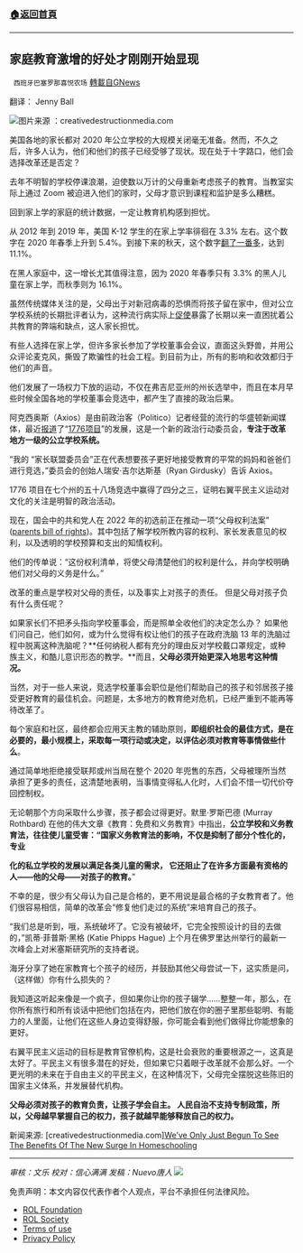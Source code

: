 ###  [:house:返回首頁](https://github.com/ourhimalayas/txt)
---


## 家庭教育激增的好处才刚刚开始显现
` 西班牙巴塞罗那喜悦农场` [轉載自GNews](https://gnews.org/zh-hans/1719334/)

翻译： Jenny Ball

![](https://assets.gnews.org/wp-content/uploads/2021/12/image-170.png)图片来源 ：creativedestructionmedia.com

美国各地的家长都对 2020 年公立学校的大规模关闭毫无准备。然而，不久之后，许多人认为，他们和他们的孩子已经受够了现状。现在处于十字路口，他们会选择改革还是否定？

去年不明智的学校停课浪潮，迫使数以万计的父母重新考虑孩子的教育。当教室实际上通过 Zoom 被迫进入他们的家时，父母才意识到课程和监护是多么糟糕。

回到家上学的家庭的统计数据，一定让教育机构感到担忧。

从 2012 年到 2019 年，美国 K-12 学生的在家上学率徘徊在 3.3% 左右。这个数字在 2020 年春季上升到 5.4%。到接下来的秋天，这个数字[翻了一番多](https://www.census.gov/library/stories/2021/03/homeschooling-on-the-rise-during-covid-19-pandemic.html)，达到 11.1%。

在黑人家庭中，这一增长尤其值得注意，因为 2020 年春季只有 3.3% 的黑人儿童在家上学，而秋季则为 16.1%。

虽然传统媒体关注的是，父母出于对新冠病毒的恐惧而将孩子留在家中，但对公立学校系统的长期批评者认为，这种流行病实际上[促使](https://www.youtube.com/watch?v=hwqHRa7WAOU)暴露了长期以来一直困扰着公共教育的弊端和缺点，这人家长担忧。

有些人选择在家上学，但许多家长参加了学校董事会会议，直面这头野兽，并用公众评论麦克风，撕毁了欺骗性的社会工程。到目前为止，所有的影响和收效都归于他们的声音。

他们发展了一场权力下放的运动，不仅在弗吉尼亚州的州长选举中，而且在本月早些时候全国各地的学校董事会竞选中，都产生了直接的政治后果。

阿克西奥斯（Axios）是由前政治客（Politico）记者经营的流行的华盛顿新闻媒体，最近[报道](https://www.axios.com/anti-crt-school-board-candidates-are-winning-6dea8064-0526-469e-96fc-08d68dee31fe.html)了“[1776](https://1776projectpac.com/)[项目](https://1776projectpac.com/)”的发展，这是一个新的政治行动委员会，**专注于改革地方一级的公立学校系统。**

“我的 “家长联盟委员会”正在代表想要孩子更好地接受教育的平常的妈妈和爸爸们进行竞选，”委员会的创始人瑞安·吉尔达斯基（Ryan Girdusky）告诉 Axios。

1776 项目在七个州的五十八场竞选中赢得了四分之三，证明右翼平民主义运动对文化的关注是明智的政治活动。

现在，国会中的共和党人在 2022 年的初选前正在推动一项“父母权利法案” ([parents bill of rights](https://republicans-edlabor.house.gov/uploadedfiles/pbora-fact-sheet-pdf.pdf))。其中包括了解学校所教内容的权利、家长发表意见的权利，以及透明的学校预算和支出的知情权利。

他们的传单说：“这份权利清单，将使父母清楚他们的权利是什么，并向学校明确他们对父母的义务是什么。”

改革的重点是学校对父母的责任，以及事实上对孩子的责任。 但是父母对孩子负有什么责任呢？

如果家长们不把矛头指向学校董事会，而是照单全收他们的决定怎么办？ 如果他们问自己，他们如何，或为什么觉得有权让他们的孩子在政府洗脑 13 年的洗脑过程中脱离这种洗脑呢？**任何纳税人都有充分的理由反对学校戴口罩规定，或种族主义，和酷儿意识形态的教学。**而且，**父母必须开始更深入地思考这种情况。**

当然，对于一些人来说，竞选学校董事会职位是他们帮助自己的孩子和邻居孩子接受更好教育的最佳机会。问题是，太多地方的教育绝对危机，已经严重到不能再等待改革了。

每个家庭和社区，最终都会应用天主教的辅助原则，**即组织社会的最佳方式，是在必要的，最小规模上，采取每一项行动或决定，以评估必须对教育等事情做些什么**。

通过简单地拒绝接受联邦或州当局在整个 2020 年兜售的东西，父母被理所当然承担了更多的责任，这清楚地表明，当事情变得私人化时，人们会不惜一切代价夺回控制权。

无论朝那个方向采取什么步骤，孩子都会过得更好。默里·罗斯巴德 (Murray Rothbard) 在他的伟大文章《教育：免费和义务教育》中指出，**公立学校和义务教育法，往往使儿童受害：“国家义务教育法的影响，不仅是抑制了部分个性化的，专业**

**化的私立学校的发展以满足各类儿童的需求， 它还阻止了在许多方面最有资格的人——他的父母——对孩子的教育。**”

不幸的是，很少有父母认为自己是合格的，更不用说是最合格的子女教育者了。他们很容易相信，简单的改革会“修复他们走过的系统”来培育自己的孩子。

“我们总是听到，哦，系统破坏了。它没有被破坏，它完全按照设计的目的去做的，”凯蒂·菲普斯·黑格 (Katie Phipps Hague) 上个月在佛罗里达州举行的最新一次峰会上对米塞斯研究所的支持者说。

海牙分享了她在家教育七个孩子的经历，并鼓励其他父母尝试一下，这实质是问，（这样做）你有什么损失的？

我知道这听起来像是一个疯子，但如果你让你的孩子辍学……整整一年，那么，在你所有旅行和所有谈话中把他们包括在内，把他们放在你的圈子里那些聪明、有能力的人里面，让他们在这些人身边变得舒服，你可能会看到他们做得比你能想象的更好。

右翼平民主义运动的目标是教育官僚机构，这是社会衰败的重要根源之一，这真是太好了。平民主义有很多潜在的好处，但如果它只着眼于改革就不会那么好。一个更光明的未来在于自由主义的平民主义，在这种情况下，父母完全摆脱这些陈旧的国家主义体系，并发展替代机构。

**父母必须对孩子的教育负责，让孩子学会自主。 人民自治不支持专制政策，所以，父母越早掌握自己的权力，孩子就越早能够释放自己的权力。**

新闻来源: [creativedestructionmedia.com][We’ve Only Just Begun To See The Benefits Of The New Surge In Homeschooling](https://creativedestructionmedia.com/analysis/2021/12/02/weve-only-just-begun-to-see-the-benefits-of-the-new-surge-in-homeschooling/)

* * *

*审核：文乐
校对：信心满满
发稿：Nuevo唐人*
![](https://assets.gnews.org/wp-content/uploads/2021/12/GNEWS_CH.-1-3.jpeg)
 

免责声明：本文内容仅代表作者个人观点，平台不承担任何法律风险。

- [ROL Foundation](https://rolfoundation.org/)
- [ROL Society](https://rolsociety.org/)
- [Terms of use](https://gnews.org/terms-of-use-3/)
- [Privacy Policy](https://gnews.org/privacy-policy/)
